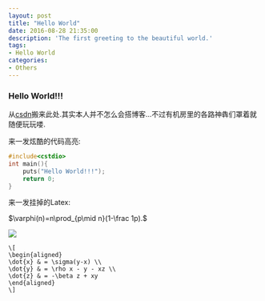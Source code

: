 ```yaml
---
layout: post
title: "Hello World"
date: 2016-08-28 21:35:00
description: 'The first greeting to the beautiful world.'
tags:
- Hello World
categories:
- Others
---
```


### Hello World!!!



从[csdn](http://blog.csdn.net/kyleyoung_ymj)搬来此处.其实本人并不怎么会搭博客...不过有机房里的各路神犇们罩着就随便玩玩喽.



来一发炫酷的代码高亮:

```c++
#include<cstdio>
int main(){
	puts("Hello World!!!");
	return 0;
}
```



来一发挂掉的Latex:

$\varphi(n)=n\prod_{p\mid n}(1-\frac 1p).$



<img src="http://latex.codecogs.com/gif.latex?\varphi(n)=n\prod_{p\mid n}(1-\frac 1p)">

<p><code>\[
\begin{aligned}
\dot{x} &amp; = \sigma(y-x) \\
\dot{y} &amp; = \rho x - y - xz \\
\dot{z} &amp; = -\beta z + xy
\end{aligned}
\]</code></p>
